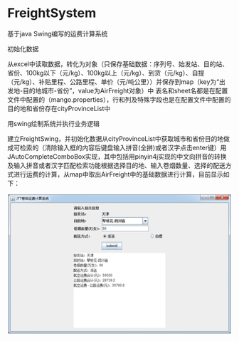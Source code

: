 # FreightSystem
基于java Swing编写的运费计算系统

初始化数据

从excel中读取数据，转化为对象（只保存基础数据：序列号、始发站、目的站、省份、100kg以下（元/kg）、100kg以上（元/kg）、到货（元/kg）、自提（元/kg）、补贴里程、公路里程、单价（元/吨公里））并保存到map（key为“出发地-目的地城市-省份”，value为AirFreight对象）中 表名和sheet名都是在配置文件中配置的（mango.properties），行和列及特殊字段也是在配置文件中配置的目的地和省份存在cityProvinceList中


用swing绘制系统并执行业务逻辑

建立FreightSwing，并初始化数据从cityProvinceList中获取城市和省份目的地做成可检索的（清除输入框的内容后键盘输入拼音(全拼)或者汉字点击enter键）用JAutoCompleteComboBox实现，其中包括用pinyin4j实现的中文向拼音的转换及输入拼音或者汉字匹配检索功能根据选择目的地、输入卷烟数量、选择的配送方式进行运费的计算，从map中取出AirFreight中的基础数据进行计算，目前显示如下：

<img src="image/system.png"/>






